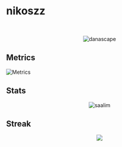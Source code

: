 # nikoszz

<br>

<p align="center"><img src="https://komarev.com/ghpvc/?username=danascape&style=flat-square" alt="danascape" /><br></p>

## Metrics
![Metrics](https://github.com/NikosProGamer/nikoszz/blob/master/github-metrics.svg)  

## Stats
<p align="center"><img src="https://github-readme-stats.vercel.app/api?username=NikosProGamer&show_icons=true&count_private=true&theme=dark" alt="saalim" /></p>

## Streak
<p align="center"><img src="https://github-readme-streak-stats.herokuapp.com/?user=NikosProGamer&theme=dark"/></p>

<br>
